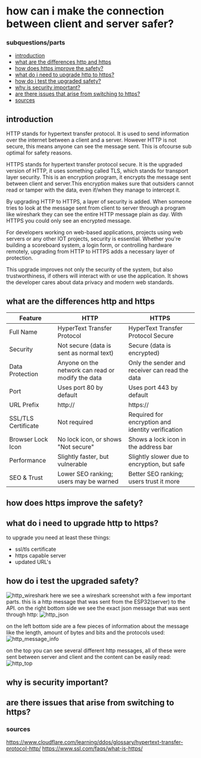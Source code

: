 # how can i make the connection between client and server safer?

### subquestions/parts
- [introduction](#introduction)
- [what are the differences http and https](#what-are-the-differences-http-and-https)
- [how does https improve the safety?](#how-does-https-improve-the-safety)
- [what do i need to upgrade http to https?](#what-do-i-need-to-upgrade-http-to-https)
- [how do i test the upgraded safety?](#how-do-i-test-the-upgraded-safety)
- [why is security important?](#why-is-security-important)
- [are there issues that arise from switching to https?](#are-there-issues-that-arise-from-switching-to-https)
- [sources](#sources)

## introduction
HTTP stands for hypertext transfer protocol. It is used to send information over the internet between a client and a server. However HTTP is not secure, this means anyone can see the message sent. This is ofcourse sub optimal for safety reasons. 

HTTPS stands for hypertext transfer protocol secure. It is the upgraded version of HTTP, it uses something called TLS, which stands for transport layer security. This is an encryption program, it encrypts the message sent between client and server.This encryption makes sure that outsiders cannot read or tamper with the data, even if/when they manage to intercept it.

By upgrading HTTP to HTTPS, a layer of security is added. When someone tries to look at the message sent from client to server through a program like wireshark they can see the entire HTTP message plain as day. With HTTPS you could only see an encrypted message.

For developers working on web-based applications, projects using web servers or any other IOT projects, security is essential. Whether you're building a scoreboard system, a login form, or controlling hardware remotely, upgrading from HTTP to HTTPS adds a necessary layer of protection.

This upgrade improves not only the security of the system, but also trustworthiness, if others will interact with or use the application. It shows the developer cares about data privacy and modern web standards.

## what are the differences http and https

| Feature             | HTTP                                             | HTTPS                                                  |
|---------------------|--------------------------------------------------|--------------------------------------------------------|
| Full Name           | HyperText Transfer Protocol                      | HyperText Transfer Protocol Secure                     |
| Security            | Not secure (data is sent as normal text)         | Secure (data is encrypted)                             |
| Data Protection     | Anyone on the network can read or modify the data| Only the sender and receiver can read the data         |
| Port                | Uses port 80 by default                          | Uses port 443 by default                               |
| URL Prefix          | http://                                          | https://                                               |
| SSL/TLS Certificate | Not required                                     | Required for encryption and identity verification      |
| Browser Lock Icon   | No lock icon, or shows "Not secure"              | Shows a lock icon in the address bar                   |
| Performance         | Slightly faster, but vulnerable                  | Slightly slower due to encryption, but safe            |
| SEO & Trust         | Lower SEO ranking; users may be warned           | Better SEO ranking; users trust it more                |

## how does https improve the safety?
## what do i need to upgrade http to https?
to upgrade you need at least these things:
- ssl/tls certificate
- https capable server
- updated URL's
## how do i test the upgraded safety?
![http_wireshark](https://teemiixuujuu34-fa53a7.dev.hihva.nl/assets/http_wireshark.png)
here we see a wireshark screenshot with a few important parts. this is a http message that was sent from the ESP32(server) to the API. on the right bottom side we see the exact json message that was sent through http:
![http_json](https://teemiixuujuu34-fa53a7.dev.hihva.nl/assets/http_json_mess.png)

on the left bottom side are a few pieces of information about the message like the length, amount of bytes and bits and the protocols used:
![http_message_info](https://teemiixuujuu34-fa53a7.dev.hihva.nl/assets/http_message_info.png)

on the top you can see several different http messages, all of these were sent between server and client and the content can be easily read:
![http_top](https://teemiixuujuu34-fa53a7.dev.hihva.nl/assets/http_messages.png)
## why is security important?
## are there issues that arise from switching to https?


### sources
https://www.cloudflare.com/learning/ddos/glossary/hypertext-transfer-protocol-http/
https://www.ssl.com/faqs/what-is-https/